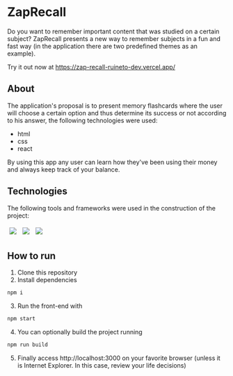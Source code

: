 # ZapRecall

Do you want to remember important content that was studied on a certain subject? ZapRecall presents a new way to remember subjects in a fun and fast way (in the application there are two predefined themes as an example).

<!-- <img src="/assets/my-wallet-usage.gif" /> -->

Try it out now at https://zap-recall-ruineto-dev.vercel.app/

## About

The application's proposal is to present memory flashcards where the user will choose a certain option and thus determine its success or not according to his answer, the following technologies were used:

- html
- css
- react

By using this app any user can learn how they've been using their money and always keep track of your balance.

## Technologies
The following tools and frameworks were used in the construction of the project:<br>
<p>
  <img style='margin: 5px;' src='https://img.shields.io/badge/HTML5-E34F26?style=for-the-badge&logo=html5&logoColor=white'>
  <img style='margin: 5px;' src='https://img.shields.io/badge/CSS3-1572B6?style=for-the-badge&logo=css3&logoColor=white'>
  <img style='margin: 5px;' src='https://img.shields.io/badge/React-20232A?style=for-the-badge&logo=react&logoColor=61DAFB'>
</p>

## How to run

1. Clone this repository
2. Install dependencies
```bash
npm i
```
3. Run the front-end with
```bash
npm start
```
4. You can optionally build the project running
```bash
npm run build
```
5. Finally access http://localhost:3000 on your favorite browser (unless it is Internet Explorer. In this case, review your life decisions)